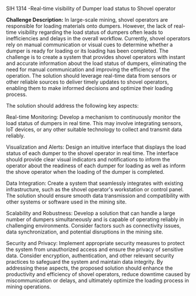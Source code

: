 SIH 1314 -Real-time visibility of Dumper load status to Shovel operator

**Challenge Description:** In large-scale mining, shovel operators are responsible for loading materials onto dumpers. However, the lack of real-time visibility regarding the load status of dumpers often leads to inefficiencies and delays in the overall workflow. Currently, shovel operators rely on manual communication or visual cues to determine whether a dumper is ready for loading or its loading has been completed. The challenge is to create a system that provides shovel operators with instant and accurate information about the load status of dumpers, eliminating the need for manual communication and improving the efficiency of the operation. The solution should leverage real-time data from sensors or other reliable sources to deliver timely updates to shovel operators, enabling them to make informed decisions and optimize their loading process. 

The solution should address the following key aspects: 

Real-time Monitoring: Develop a mechanism to continuously monitor the load status of dumpers in real time. This may involve integrating sensors, IoT devices, or any other suitable technology to collect and transmit data reliably. 

Visualization and Alerts: Design an intuitive interface that displays the load status of each dumper to the shovel operator in real time. The interface should provide clear visual indicators and notifications to inform the operator about the readiness of each dumper for loading as well as inform the shove operator when the loading of the dumper is completed.

Data Integration: Create a system that seamlessly integrates with existing infrastructure, such as the shovel operator's workstation or control panel. The solution should ensure smooth data transmission and compatibility with other systems or software used in the mining site. 

Scalability and Robustness: Develop a solution that can handle a large number of dumpers simultaneously and is capable of operating reliably in challenging environments. Consider factors such as connectivity issues, data synchronization, and potential disruptions in the mining site. 

Security and Privacy: Implement appropriate security measures to protect the system from unauthorized access and ensure the privacy of sensitive data. Consider encryption, authentication, and other relevant security practices to safeguard the system and maintain data integrity. By addressing these aspects, the proposed solution should enhance the productivity and efficiency of shovel operators, reduce downtime caused by miscommunication or delays, and ultimately optimize the loading process in mining operations.
